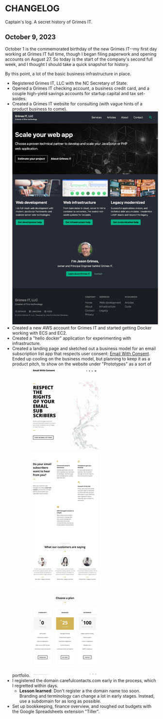 # CHANGELOG

Captain's log. A secret history of Grimes IT.

## October 9, 2023

October 1 is the commemorated birthday of the new Grimes IT--my first day working at Grimes IT full time, though I began filing paperwork and opening accounts on August 27. So today is the start of the company's second full week, and I thought I should take a quick snapshot for history. 

By this point, a lot of the basic business infrastructure in place.

- Registered Grimes IT, LLC with the NC Secretary of State.
- Opened a Grimes IT checking account, a business credit card, and a couple high-yield savings accounts for startup capital and tax set-asides.
- Created a Grimes IT website for consulting (with vague hints of a product business to come).
![Grimes IT home page screenshot](assets/images/changelog/2023-10-09-grimesit.com.png)
- Created a new AWS account for Grimes IT and started getting Docker working with ECS and EC2.
- Created a "hello docker" application for experimenting with infrastructure.
- Created a landing page and sketched out a business model for an email subscription list app that respects user consent: [Email With Consent](https://carefulcontacts.com). Ended up cooling on the business model, but planning to keep it as a product pitch, to show on the website under "Prototypes" as a sort of portfolio.
![Email With Consent screenshot](assets/images/changelog/2023-10-09-email-with-consent.png)
- I registered the domain carefulcontacts.com early in the process, which I regretted within days.
  - **Lesson learned**: Don't register a the domain name too soon. Branding and terminology can change a lot in early stages. Instead, use a subdomain for as long as possible.
- Set up bookkeeping, finance overview, and roughed out budgets with the Google Spreadsheets extension "Tiller". 

